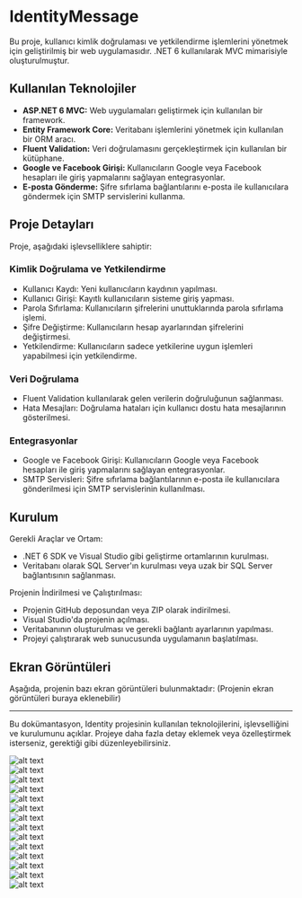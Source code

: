 # IdentityMessage

Bu proje, kullanıcı kimlik doğrulaması ve yetkilendirme işlemlerini yönetmek için geliştirilmiş bir web uygulamasıdır. .NET 6 kullanılarak MVC mimarisiyle oluşturulmuştur.

## Kullanılan Teknolojiler

- **ASP.NET 6 MVC:** Web uygulamaları geliştirmek için kullanılan bir framework.
- **Entity Framework Core:** Veritabanı işlemlerini yönetmek için kullanılan bir ORM aracı.
- **Fluent Validation:** Veri doğrulamasını gerçekleştirmek için kullanılan bir kütüphane.
- **Google ve Facebook Girişi:** Kullanıcıların Google veya Facebook hesapları ile giriş yapmalarını sağlayan entegrasyonlar.
- **E-posta Gönderme:** Şifre sıfırlama bağlantılarını e-posta ile kullanıcılara göndermek için SMTP servislerini kullanma.

## Proje Detayları

Proje, aşağıdaki işlevselliklere sahiptir:

### Kimlik Doğrulama ve Yetkilendirme

- Kullanıcı Kaydı: Yeni kullanıcıların kaydının yapılması.
- Kullanıcı Girişi: Kayıtlı kullanıcıların sisteme giriş yapması.
- Parola Sıfırlama: Kullanıcıların şifrelerini unuttuklarında parola sıfırlama işlemi.
- Şifre Değiştirme: Kullanıcıların hesap ayarlarından şifrelerini değiştirmesi.
- Yetkilendirme: Kullanıcıların sadece yetkilerine uygun işlemleri yapabilmesi için yetkilendirme.

### Veri Doğrulama

- Fluent Validation kullanılarak gelen verilerin doğruluğunun sağlanması.
- Hata Mesajları: Doğrulama hataları için kullanıcı dostu hata mesajlarının gösterilmesi.

### Entegrasyonlar

- Google ve Facebook Girişi: Kullanıcıların Google veya Facebook hesapları ile giriş yapmalarını sağlayan entegrasyonlar.
- SMTP Servisleri: Şifre sıfırlama bağlantılarının e-posta ile kullanıcılara gönderilmesi için SMTP servislerinin kullanılması.

## Kurulum

Gerekli Araçlar ve Ortam:
- .NET 6 SDK ve Visual Studio gibi geliştirme ortamlarının kurulması.
- Veritabanı olarak SQL Server'ın kurulması veya uzak bir SQL Server bağlantısının sağlanması.

Projenin İndirilmesi ve Çalıştırılması:
- Projenin GitHub deposundan veya ZIP olarak indirilmesi.
- Visual Studio'da projenin açılması.
- Veritabanının oluşturulması ve gerekli bağlantı ayarlarının yapılması.
- Projeyi çalıştırarak web sunucusunda uygulamanın başlatılması.

## Ekran Görüntüleri

Aşağıda, projenin bazı ekran görüntüleri bulunmaktadır:
(Projenin ekran görüntüleri buraya eklenebilir)

--- 

Bu dokümantasyon, Identity projesinin kullanılan teknolojilerini, işlevselliğini ve kurulumunu açıklar. Projeye daha fazla detay eklemek veya özelleştirmek isterseniz, gerektiği gibi düzenleyebilirsiniz.


<img src="https://github.com/Kadirgvn92/IdentityMessage/blob/master/1.png" alt="alt text">
<br/>
<img src="https://github.com/Kadirgvn92/IdentityMessage/blob/master/2.png" alt="alt text">
<br/>
<img src="https://github.com/Kadirgvn92/IdentityMessage/blob/master/3.png" alt="alt text">
<br/>
<img src="https://github.com/Kadirgvn92/IdentityMessage/blob/master/4.png" alt="alt text">
<br/>
<img src="https://github.com/Kadirgvn92/IdentityMessage/blob/master/5.png" alt="alt text">
<br/>
<img src="https://github.com/Kadirgvn92/IdentityMessage/blob/master/6.png" alt="alt text">
<br/>
<img src="https://github.com/Kadirgvn92/IdentityMessage/blob/master/7.png" alt="alt text">
<br/>
<img src="https://github.com/Kadirgvn92/IdentityMessage/blob/master/8.png" alt="alt text">
<br/>
<img src="https://github.com/Kadirgvn92/IdentityMessage/blob/master/9.png" alt="alt text">
<br/>
<img src="https://github.com/Kadirgvn92/IdentityMessage/blob/master/10.png" alt="alt text">
<br/>
<img src="https://github.com/Kadirgvn92/IdentityMessage/blob/master/11.png" alt="alt text">
<br/>
<img src="https://github.com/Kadirgvn92/IdentityMessage/blob/master/12.png" alt="alt text">
<br/>
<img src="https://github.com/Kadirgvn92/IdentityMessage/blob/master/13.png" alt="alt text">
<br/>
<img src="https://github.com/Kadirgvn92/IdentityMessage/blob/master/14.png" alt="alt text">
<br/>

